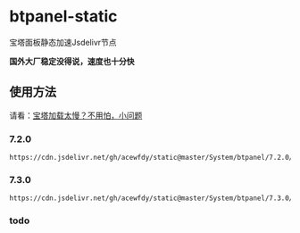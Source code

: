 # btpanel-static
宝塔面板静态加速Jsdelivr节点

**国外大厂稳定没得说，速度也十分快**

## 使用方法
请看：[宝塔加载太慢？不用怕，小问题](https://wfblog.net/archives/bt_jsdelivr_static.html)

### 7.2.0

    https://cdn.jsdelivr.net/gh/acewfdy/static@master/System/btpanel/7.2.0/

### 7.3.0

    https://cdn.jsdelivr.net/gh/acewfdy/static@master/System/btpanel/7.3.0/

### todo
